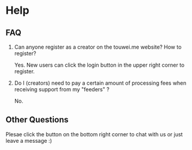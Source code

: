 # Help

## FAQ

1. Can anyone register as a creator on the touwei.me website? How to register?

   Yes. New users can click the login button in the upper right corner to register.

2. Do I (creators) need to pay a certain amount of processing fees when receiving support from my "feeders" ?

   No.

## Other Questions

Plesae click the button on the bottom right corner to chat with us or just leave a message :)
